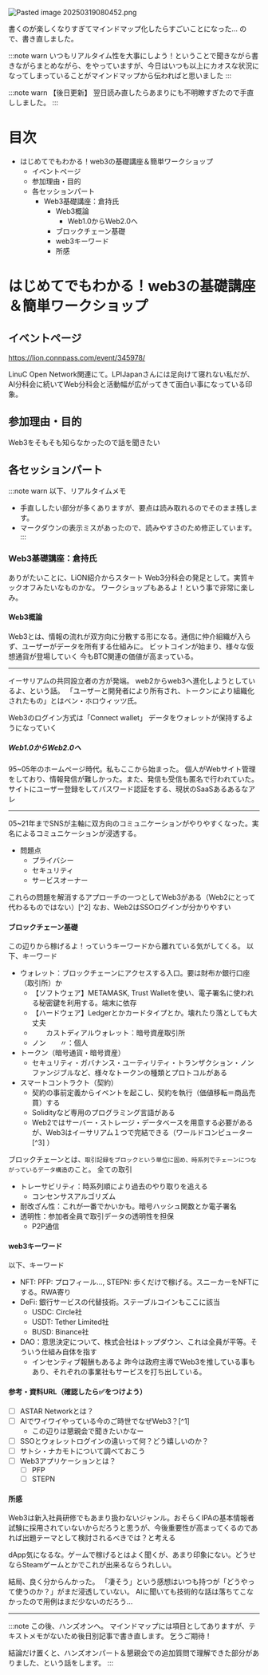 ![Pasted image 20250319080452.png](https://qiita-image-store.s3.ap-northeast-1.amazonaws.com/0/122800/605ee3f1-8940-4506-b980-a8d95fc0823e.png)

書くのが楽しくなりすぎてマインドマップ化したらすごいことになった…
ので、書き直しました。

:::note warn
いつもリアルタイム性を大事にしよう！ということで聞きながら書きながらまとめながら、をやっていますが、今日はいつも以上にカオスな状況になってしまっていることがマインドマップから伝わればと思いました
:::

:::note warn
【後日更新】
翌日読み直したらあまりにも不明瞭すぎたので手直ししました。
:::

# 目次

- はじめてでもわかる！web3の基礎講座＆簡単ワークショップ
    - イベントページ
    - 参加理由・目的
    - 各セッションパート
        - Web3基礎講座：倉持氏
            - Web3概論
                - Web1.0からWeb2.0へ
            - ブロックチェーン基礎
            - web3キーワード
            - 所感

# はじめてでもわかる！web3の基礎講座＆簡単ワークショップ
## イベントページ
https://lion.connpass.com/event/345978/

LinuC Open Network関連にて。LPIJapanさんには足向けて寝れない私だが、AI分科会に続いてWeb分科会と活動幅が広がってきて面白い事になっている印象。

## 参加理由・目的
Web3をそもそも知らなかったので話を聞きたい

## 各セッションパート
:::note warn
以下、リアルタイムメモ
- 手直ししたい部分が多くありますが、要点は読み取れるのでそのまま残します。
- マークダウンの表示ミスがあったので、読みやすさのため修正しています。
:::

### Web3基礎講座：倉持氏
ありがたいことに、LiON紹介からスタート
Web3分科会の発足として。実質キックオフみたいなものかな。
ワークショップもあるよ！という事で非常に楽しみ。
#### Web3概論
Web3とは、情報の流れが双方向に分散する形になる。通信に仲介組織が入らず、ユーザーがデータを所有する仕組みに。
ビットコインが始まり、様々な仮想通貨が登場していく
今もBTC関連の価値が高まっている。

---

イーサリアムの共同設立者の方が発端。
web2からweb3へ進化しようとしているよ、という話。
「ユーザーと開発者により所有され、トークンにより組織化されたもの」とはベン・ホロウィッツ氏。

Web3のログイン方式は「Connect wallet」
データをウォレットが保持するようになっていく

##### Web1.0からWeb2.0へ
95~05年のホームページ時代。私もここから始まった。
個人がWebサイト管理をしており、情報発信が難しかった。また、発信も受信も匿名で行われていた。
サイトにユーザー登録をしてパスワード認証をする、現状のSaaSあるあるなアレ

---

05~21年までSNSが主軸に双方向のコミュニケーションがやりやすくなった。実名によるコミュニケーションが浸透する。
- 問題点
	- プライバシー
	- セキュリティ
	- サービスオーナー

これらの問題を解消するアプローチの一つとしてWeb3がある（Web2にとって代わるものではない）[^2]
なお、Web2はSSOログインが分かりやすい

#### ブロックチェーン基礎
この辺りから稼げるよ！っていうキーワードから離れている気がしてくる。
以下、キーワード

- ウォレット：ブロックチェーンにアクセスする入口。要は財布か銀行口座（取引所）か
	- 【ソフトウェア】METAMASK, Trust Walletを使い、電子署名に使われる秘密鍵を利用する。端末に依存
	- 【ハードウェア】Ledgerとかカードタイプとか。壊れたり落としても大丈夫
	- 　　カストディアルウォレット：暗号資産取引所
	- ノン　　〃：個人
- トークン（暗号通貨・暗号資産）
	- セキュリティ・ガバナンス・ユーティリティ・トランザクション・ノンファンジブルなど、様々なトークンの種類とプロトコルがある
- スマートコントラクト（契約）
	- 契約の事前定義からイベントを起こし、契約を執行（価値移転＝商品売買）する
	- Solidityなど専用のプログラミング言語がある
	- Web2ではサーバー・ストレージ・データベースを用意する必要があるが、Web3はイーサリアム１つで完結できる（ワールドコンピューター[^3] ）

ブロックチェーンとは、`取引記録をブロックという単位に固め、時系列でチェーンにつながっているデータ構造`のこと。
全ての取引

- トレーサビリティ：時系列順により過去のやり取りを追える
	- コンセンサスアルゴリズム
- 耐改ざん性：これが一番でかいかも。暗号ハッシュ関数とか電子署名
- 透明性：参加者全員で取引データの透明性を担保
	- P2P通信
#### web3キーワード
以下、キーワード
- NFT: PFP: プロフィール..., STEPN: 歩くだけで稼げる。スニーカーをNFTにする。RWA寄り
- DeFi: 銀行サービスの代替技術。ステーブルコインもここに該当
	- USDC: Circle社
	- USDT: Tether Limited社
	- BUSD: Binance社
- DAO：意思決定について、株式会社はトップダウン、これは全員が平等。そういう仕組み自体を指す
	- インセンティブ報酬もあるよ
昨今は政府主導でWeb3を推している事もあり、それぞれの事業社もサービスを打ち出している。
#### 参考・資料URL（確認したら✅をつけよう）
- [ ] ASTAR Networkとは？
- [ ] AIでワイワイやっている今のご時世でなぜWeb3？[^1]
	- この辺りは懇親会で聞きたいかなー
- [ ] SSOとウォレットログインの違いって何？どう嬉しいのか？
- [ ] サトシ・ナカモトについて調べておこう
- [ ] Web3アプリケーションとは？
	- [ ] PFP
	- [ ] STEPN

#### 所感
Web3は新入社員研修でもあまり扱わないジャンル。おそらくIPAの基本情報者試験に採用されていないからだろうと思うが、今後重要性が高まってくるのであれば出題テーマとして検討されるべきでは？と考える

dApp気になるな。ゲームで稼げるとはよく聞くが、あまり印象にない。どうせならSteamゲームとかでこれが出来るならうれしい。

結局、良く分からんかった。
「凄そう」という感想はいつも持つが「どうやって使うのか？」がまだ浸透していない。
AIに聞いても技術的な話は落ちてこなかったので用例はまだ少ないのだろう...

---

:::note
この後、ハンズオンへ。
マインドマップには項目としてありますが、テキストメモがないため後日別記事で書き直します。
乞うご期待！

結論だけ置くと、ハンズオンパート＆懇親会での追加質問で理解できた部分がありました、という話をします。
:::
